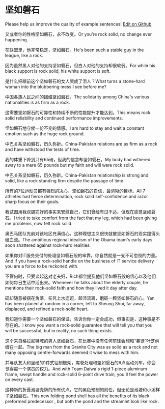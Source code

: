 # 坚如磐石

Please help us improve the quality of example sentences! [Edit on Github](https://github.com/jiyushe/jiyu-example-sentence-source/blob/main/chinese/jianrupanshi.md)

<p><span class="chinese">又或者你的性格坚如磐石，永不改变。</span><span class="english">Or you’re rock solid, no change ever happening.</span></p>

<p><span class="chinese">在联盟里，他非常稳定，坚如磐石。</span><span class="english">He's been such a stable guy in the league, like a rock.</span></p>

<p><span class="chinese">因为虽然黑人对他的支持坚如磐石，但白人对他的支持却很软弱。</span><span class="english">For while his black support is rock solid, his white support is soft.</span></p>

<p><span class="chinese">是什么把眼前这个坚如磐石的女人哭成了泪人？</span><span class="english">What turns a stone-hard woman into the blubbering mess I see before me?</span></p>

<p><span class="chinese">中国各族人民之间的团结坚如磐石。</span><span class="english">The solidarity among China's various nationalities is as firm as a rock.</span></p>

<p><span class="chinese">这需要坚如磐石的可靠性和持续不断的性能提升才能达到。</span><span class="english">This means rock solid reliability and continued performance improvements.</span></p>

<p><span class="chinese">坚如磐石地守候一份不变的情感。</span><span class="english">I am hard to stay and wait a constant emotion such as the huge rock ground.</span></p>

<p><span class="chinese">中巴关系坚如磐石，历久弥新。</span><span class="english">China-Pakistan relations are as firm as a rock and have withstood the tests of time.</span></p>

<p><span class="chinese">我的体重下降到只有65磅，但我的信念却坚如磐石。</span><span class="english">My body had withered away to a mere 65 pounds but my faith and will were rock solid.</span></p>

<p><span class="chinese">中巴关系坚如磐石，历久弥新。</span><span class="english">China-Pakistan relationship is strong and solid, like a rock standing firm despite the passage of time.</span></p>

<p><span class="chinese">所有的7位运动员都有强烈的决心，坚如磐石的自信，最清晰的目标。</span><span class="english">All 7 athletes had fierce determination, rock solid self-confidence and razor sharp focus on their goals.</span></p>

<p><span class="chinese">我试图用我双腿完好的事实来安慰自己，它们曾经有过不适，但现在感觉坚如磐石。</span><span class="english">I tried to take comfort from the fact that my leg, which had been giving me problems, now felt rock solid.</span></p>

<p><span class="chinese">奥巴马团队先前对该地区充满信心，这种理想主义很快就被坚如磐石的现实撞得头破血流。</span><span class="english">The ambitious regional idealism of the Obama team's early days soon shattered against rock-hard realities.</span></p>

<p><span class="chinese">如果你对IT服务交付的处理坚如磐石般的牢靠，你自然就是一支不可忽视的力量。</span><span class="english">And if you have a rock-solid handle on the business of IT service delivery you are a force to be reckoned with.</span></p>

<p><span class="chinese">不管何时，只要谈起这对老夫妇，Rich都会提及他们坚如磐石般的信心以及他们如何每日生活中活出来。</span><span class="english">Whenever he talks about the elderly couple, he mentions their rock-solid faith and how they lived it day after day.</span></p>

<p><span class="chinese">砚却随意被摆在角落，任凭上水迢迢，颠沛流离，磨砺一颗坚如磐石的心。</span><span class="english">Yan has been placed at random in a corner, left to Sheung Shui, far away, displaced, and refined a rock-solid heart.</span></p>

<p><span class="chinese">我知道你需要一个坚如磐石的保证，告诉你你一定会成功，但事实是，这种事是不存在的。</span><span class="english">I know you want a rock-solid guarantee that will tell you that you will be successful, but in reality, no such thing exists.</span></p>

<p><span class="chinese">这个来自格拉尼特城的男人坚如磐石，在比赛中没有任何前锋会想和“暴徒”叶芝纠缠在一起。</span><span class="english">The big man from the Granite City was as solid as a rock and not many opposing centre-forwards deemed it wise to mess with him.</span></p>

<p><span class="chinese">并与队友大和坚硬的1件式铝制框架，席卷处理和坚如磐石的6点驱动列车，你会觉得每一个演员的权力。</span><span class="english">And with Team Daiwa's rigid 1-piece aluminum frame, swept handle and rock-solid 6-point drive train, you'll feel the power on every cast.</span></p>

<p><span class="chinese">这种新的折叠池塘壳牌的所有优点，它的黑色预制的前任，但无论是池塘和小溪样子坚如磐石。</span><span class="english">This new folding pond shell has all the benefits of its black preformed predecessor , but both the pond and the streamlet look like rock.</span></p>

